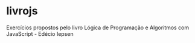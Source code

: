 # livrojs
 Exercícios propostos pelo livro Lógica de Programação e Algoritmos com JavaScript - Edécio Iepsen
